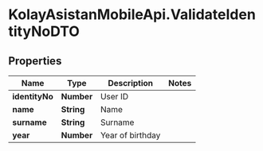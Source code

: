# KolayAsistanMobileApi.ValidateIdentityNoDTO

## Properties

Name | Type | Description | Notes
------------ | ------------- | ------------- | -------------
**identityNo** | **Number** | User ID | 
**name** | **String** | Name | 
**surname** | **String** | Surname | 
**year** | **Number** | Year of birthday | 


